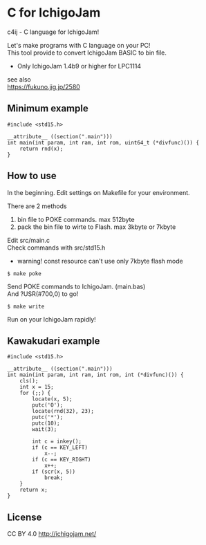 # C for IchigoJam

c4ij - C language for IchigoJam!

Let's make programs with C language on your PC!  
This tool provide to convert IchigoJam BASIC to bin file.  
* Only IchigoJam 1.4b9 or higher for LPC1114  

see also  
https://fukuno.jig.jp/2580  

## Minimum example

```
#include <std15.h>  

__attribute__ ((section(".main")))  
int main(int param, int ram, int rom, uint64_t (*divfunc)()) {  
	return rnd(x);  
}  
```

## How to use

In the beginning. Edit settings on Makefile for your environment.  

There are 2 methods  
 1. bin file to POKE commands. max 512byte  
 2. pack the bin file to wirte to Flash. max 3kbyte or 7kbyte  

Edit src/main.c  
Check commands with src/std15.h  
* warning! const resource can't use only 7kbyte flash mode  

```
$ make poke
```

Send POKE commands to IchigoJam. (main.bas)  
And ?USR(#700,0) to go!  

```
$ make write
```

Run on your IchigoJam rapidly!


## Kawakudari example

```
#include <std15.h>

__attribute__ ((section(".main")))
int main(int param, int ram, int rom, int (*divfunc)()) {
	cls();
	int x = 15;
	for (;;) {
		locate(x, 5);
		putc('O');
		locate(rnd(32), 23);
		putc('*');
		putc(10);
		wait(3);
		
		int c = inkey();
		if (c == KEY_LEFT)
			x--;
		if (c == KEY_RIGHT)
			x++;
		if (scr(x, 5))
			break;
	}
	return x;
}
```

## License

CC BY 4.0 http://ichigojam.net/  
